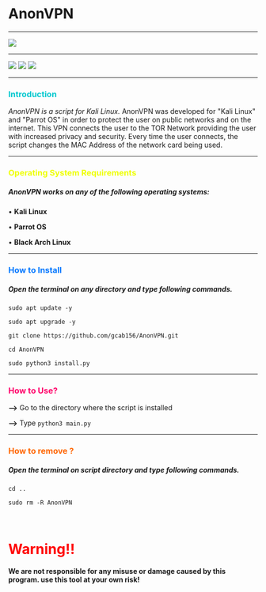 # AnonVPN

------------------------------------------------------------------------

<div>
    <img src="http://ForTheBadge.com/images/badges/made-with-python.svg">
</div>

------------------------------------------------------------------------

<div>
    <img src="https://img.shields.io/github/watchers/gcab156/AnonVPN.svg">
    <img src="https://img.shields.io/github/stars/gcab156/AnonVPN.svg">
    <img src="https://img.shields.io/github/downloads/gcab156/AnonVPN/total.svg">
</div>

------------------------------------------------------------------------


<h3 style="color:rgb(0, 199, 206)">Introduction</h3>

<p><i>AnonVPN is a script for Kali Linux.</i> AnonVPN was developed for "Kali Linux" and "Parrot OS" in order to protect the user on public networks and on the internet. This VPN connects the user to the TOR Network providing the user with increased privacy and security. Every time the user connects, the script changes the MAC Address of the network card being used.</p>

------------------------------------------------------------------------

<h3 style="color:rgb(238, 255, 0)">Operating System Requirements</h3>

<h5>AnonVPN works on any of the following operating systems:</h5>
<p>• <b>Kali Linux</b></p>
<p>• <b>Parrot OS</b></p>
<p>• <b>Black Arch Linux</b></p>

------------------------------------------------------------------------

<h3 style="color:rgb(0, 119, 255)">How to Install</h3>

<h5>Open the terminal on any directory and type following commands.</h5>

`sudo apt update -y`

`sudo apt upgrade -y`

`git clone https://github.com/gcab156/AnonVPN.git`

`cd AnonVPN`

`sudo python3 install.py`

------------------------------------------------------------------------ 

<h3 style="color:rgb(255, 0, 106)">How to Use?</h3>

**-->** Go to the directory where the script is installed

**-->** Type `python3 main.py`

------------------------------------------------------------------------

<h3 style="color:rgb(255, 102, 0)">How to remove ?</h3>

<h5>Open the terminal on script directory and type following commands.</h5>

`cd ..`

`sudo rm -R AnonVPN`

<br>
<h1 style="color:red">Warning!!</h1>
<p><b>We are not responsible for any misuse or damage caused by this program. use this tool at your own risk!</b></p>
